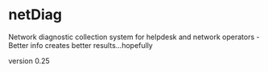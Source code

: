 # netDiag
Network diagnostic collection system for helpdesk and network operators - Better info creates better results...hopefully

version 0.25
